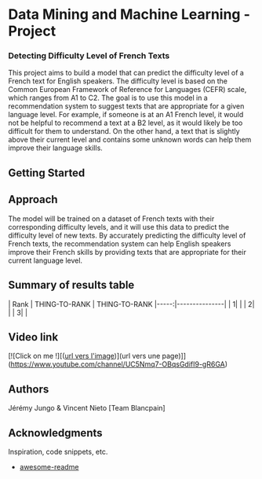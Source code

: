 # Data Mining and Machine Learning - Project
### Detecting Difficulty Level of French Texts
This project aims to build a model that can predict the difficulty level of a French text for English speakers. The difficulty level is based on the Common European Framework of Reference for Languages (CEFR) scale, which ranges from A1 to C2. The goal is to use this model in a recommendation system to suggest texts that are appropriate for a given language level. For example, if someone is at an A1 French level, it would not be helpful to recommend a text at a B2 level, as it would likely be too difficult for them to understand. On the other hand, a text that is slightly above their current level and contains some unknown words can help them improve their language skills. 

## Getting Started

## Approach
The model will be trained on a dataset of French texts with their corresponding difficulty levels, and it will use this data to predict the difficulty level of new texts. By accurately predicting the difficulty level of French texts, the recommendation system can help English speakers improve their French skills by providing texts that are appropriate for their current language level.


## Summary of results table
| Rank | THING-TO-RANK | THING-TO-RANK
|-----:|---------------|
|     1|               |
|     2|               |
|     3|               |

## Video link
[![Click on me !][([url vers l'image](https://www.google.com/url?sa=i&url=https%3A%2F%2Fwww.youtube.com%2Fuser%2Fyoutube&psig=AOvVaw22fKyznMiCPoquWdJ9zR3A&ust=1671545116598000&source=images&cd=vfe&ved=0CBAQjRxqFwoTCICTyvrshfwCFQAAAAAdAAAAABAD))](url vers une page)]](https://www.youtube.com/channel/UC5Nmq7-OBqsGdifI9-gR6GA)

## Authors
Jérémy Jungo & Vincent Nieto [Team Blancpain]

## Acknowledgments

Inspiration, code snippets, etc.
* [awesome-readme](https://github.com/matiassingers/awesome-readme)
